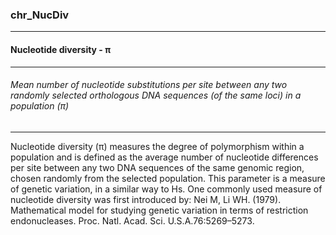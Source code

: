 ### chr_NucDiv



------
#### Nucleotide diversity - π



------
###### Mean number of nucleotide substitutions per site between any two randomly selected orthologous DNA sequences (of the same loci) in a population (π)



------
Nucleotide diversity (π) measures the degree of polymorphism within a population and is defined as the average number of nucleotide differences per site between any two DNA sequences of the same genomic region, chosen randomly from the selected population. This parameter is a measure of genetic variation, in a similar way to Hs. One commonly used measure of nucleotide diversity was first introduced by: Nei M, Li WH. (1979). Mathematical model for studying genetic variation in terms of restriction endonucleases. Proc. Natl. Acad. Sci. U.S.A.76:5269–5273.